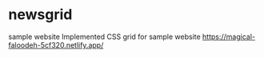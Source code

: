 # newsgrid
sample website
Implemented CSS grid for sample website
https://magical-faloodeh-5cf320.netlify.app/
